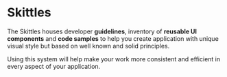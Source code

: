 # Skittles

The Skittles houses developer **guidelines**, inventory of **reusable UI components** and **code samples** to help you create application with unique visual style but based on well known and solid principles.

Using this system will help make your work more consistent and efficient in every aspect of your application.